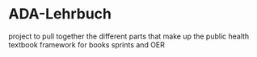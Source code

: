 # ADA-Lehrbuch
project to pull together the different parts that make up the public health textbook framework for books sprints and OER
